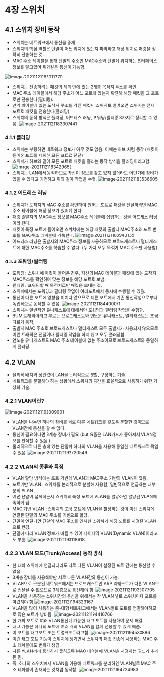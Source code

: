 # 4장 스위치
## 4.1 스위치 장비 동작
 - 스위치는 네트워크에서 통신을 중재
 - 스위치의 핵심 역할은 단말이 어느 위치에 있는지 파악하고 해당 위치로 패킷을 정확히 전송하는 것.
 - MAC 주소 테이블을 통해 단말의 주소인 MAC주소와 단말이 위치하는 인터페이스 정보를 알고있어 위와같은 통신이 가능함.
 
 ![image-20211121183011770](C:\Users\tkrhk\AppData\Roaming\Typora\typora-user-images\image-20211121183011770.png)
 
 - 스위치는 전송하려는 패킷의 헤더 안에 있는 2계층 목적지 주소를 확인.
 - MAC 주소 테이블에서 해당 주소가 어느 포트에 있는지 확인해 해당 패킷을 그 포트로만 전송한다(필터링).
 - 만약 테이블에 없는 도착지 주소를 가진 패킷이 스위치로 들어오면 스위치는 전체 포트로 패킷을 전송한다(플러딩).
 - 스위치의 동작 방식은 플러딩, 어드레스 러닝, 포워딩/필터링 3가지로 정리할 수 있음.
 ![image-20211121183307441](C:\Users\tkrhk\AppData\Roaming\Typora\typora-user-images\image-20211121183307441.png)
 ### 4.1.1 플러딩 
  - 스위치는 부팅하면 네트워크 정보가 아무 것도 없음. 이때는 허브 처럼 동작 (패킷이 들어온 포트를 제외한 모든 포트로 전달)
  - 스위치가 허브와 같이 모든 포트로 패킷을 흘리는 동작 방식을 플러딩이라고함.
  ![image-20211121183429652](C:\Users\tkrhk\AppData\Roaming\Typora\typora-user-images\image-20211121183429652.png)
  - 스위치는 LAN에서 동작하므로 자신이 정보를 갖고 있지 않더라도 어딘가에 장비가 있을 수 있다고 가정하고 위와 같이 작업을 수행.
  ![image-20211121183536605](C:\Users\tkrhk\AppData\Roaming\Typora\typora-user-images\image-20211121183536605.png)
 ### 4.1.2 어드레스 러닝
  - 스위치가 도착지의 MAC 주소를 확인하여 원하는 포트로 패킷을 전달하려면 MAC주소 테이블에 해당 정보가 있어야 한다.
  - 패킷 출발지의 MAC주소 정보를 MAC주소 테이블에 삽입하는 것을 어드레스 러닝이라 한다.
  - 패킷이 특정 포트에 들어오면 스위치에는 해당 패킷의 출발지 MAC주소와 포트 번호를 MAC주소 테이블에 기록한다.
  ![image-20211121183943135](C:\Users\tkrhk\AppData\Roaming\Typora\typora-user-images\image-20211121183943135.png)
  - 어드레스 러닝은 출발지의 MAC주소 정보를 사용하므로 브로드캐스트나 멀티캐스트에 대한 MAC주소를 학습할 수 없다. (두 가지 모두 목적지 MAC 주소만 사용함)
 ### 4.1.3 포워딩/필터링
  - 포워딩 : 스위치에 패킷이 들어온 경우, 자신의 MAC 테이블과 패킷에 있는 도착지 MAC주소를 확인하여 맞는 정보를 해당 포트로 보냄.
  - 필터링 : 포워딩할 때 목적지로만 패킷을 보내는 것.
  - 스위치에서는 포워딩과 필터링 작업이 여러포트에서 동시에 수행될 수 있음.
  - 통신이 다른 포트에 영향을 미치지 않으므로 다른 포트에서 기존 통신작업으로부터 독립적으로 동작할 수 있음.
  ![image-20211121184400071](C:\Users\tkrhk\AppData\Roaming\Typora\typora-user-images\image-20211121184400071.png)
  - 스위치는 일반적인 유니캐스트에 대해서만 포워딩과 필터링 작업을 수행함. 
  - BUM 트래픽이라고 부르는 브로드캐스트와 언노운 유니캐스트, 멀티캐스트는 조금 다르게 동작, 
  - 출발지 MAC 주소로 브로드캐스트나 멀티캐스트 모두 출발지가 사용되지 않으므로 이런 트래픽은 전달이나 필터링 작업을 하지 않고 모두 플러딩함. 
  - 언노운 유니캐스트도 MAC 주소 테이블에 없는 주소이므로 브로드캐스트와 동일하게 플러딩.
  
## 4.2 VLAN
 - 물리적 배치와 상관없이 LAN을 논리적으로 분할, 구성하는 기술.
 - 네트워크를 분할해야 하는 상황에서 스위치의 공간을 효율적으로 사용하기 위한 가상화 기술.
### 4.2.1 VLAN이란?
 ![image-20211121192009901](C:\Users\tkrhk\AppData\Roaming\Typora\typora-user-images\image-20211121192009901.png)
 - VLAN을 나누면 하나의 장비를 서로 다른 네트워크를 갖도록 분할한 것이므로 VLAN간에 통신을 할 수 없다.
 - 통신이 필요하다면 3계층 장비가 필요 (but 요즘은 LAN카드가 좋아져서 VLAN정보를 인식할 수 있음.)
 - 물리적으로 다른 층에 있는 단말이 하나의 VLAN을 사용해 동일한 네트워크로 묶일 수 있음.
 ![image-20211121192720549](C:\Users\tkrhk\AppData\Roaming\Typora\typora-user-images\image-20211121192720549.png)
### 4.2.2 VLAN의 종류와 특징
 - VLAN 할당 방식에는 포트 기반의 VLAN과 MAC주소 기반의 VLAN이 있음.
 - 포트기반 VLAN : 스위치를 논리적으로 분할해 사용함, 일반적으로 언급하는 대부분의 VLAN
 - 어떤 단말이 접속하든지 스위치의 특정 포트에 VLAN을 할당하면 할당된 VLAN에 속하게 됨.
 - MAC 기반 VLAN : 스위치의 고정 포트에 VLAN을 할당하는 것이 아닌 스위치에 연결된 단말의 MAC 주소를 기반으로 할당.
 - 단말이 연결되면 단말의 MAC 주소를 인식한 스위치가 해당 포트를 지정된 VLAN으로 변경.
 - 단말에 따라 VLAN 정보가 바뀔 수 있어 다이나믹 VLAN(Dynamic VLAN)이라고도 부름.
 ![image-20211121193118618](C:\Users\tkrhk\AppData\Roaming\Typora\typora-user-images\image-20211121193118618.png)
### 4.2.3 VLAN 모드(Trunk/Access) 동작 방식
 - 한 대의 스위치에 연결되더라도 서로 다른 VLAN이 설정된 포트 간에는 통신할 수 없음.
 - 3계층 장비를 사용해야만 서로 다른 VLAN간의 통신이 가능.
 - VLAN으로 구분된 네트워크에서는 브로드캐스트인 ARP 리퀘스트가 다른 VLAN으로 전달될 수 없으므로 3계층으로 통신해야 함.
 ![image-20211121193907705](C:\Users\tkrhk\AppData\Roaming\Typora\typora-user-images\image-20211121193907705.png)
 - VLAN을 사용하는 스위치간의 통신을 위해서는 각 VLAN 별로 스위치마다 포트를 마련해야 함
 ![image-20211121194323167](C:\Users\tkrhk\AppData\Roaming\Typora\typora-user-images\image-20211121194323167.png)
 - VLAN을 많이 사용하는 중-대형 네트워크에서는 VLAN별로 포트를 연결해야하므로 많은 포트가 낭비됨.
 ![image-20211121194416766](C:\Users\tkrhk\AppData\Roaming\Typora\typora-user-images\image-20211121194416766.png)
 - 한 개의 포트로 여러 VLAN통신이 가능한 태그 포트를 사용하여 문제 해결.
 - 태그 기능은 하나의 포트에 여러 개의 VLAN을 함께 전송할 수 있게 해줌.
 - 이 포트를 태그포트 또는 트렁크포트라고함.
 ![image-20211121194533886](C:\Users\tkrhk\AppData\Roaming\Typora\typora-user-images\image-20211121194533886.png)
 - 이런 태그 포트 기능이 스위치에 생기면서 스위치의 패킷 전송에 사용하는 MAC 주소 테이블에도 변화가 생김. 
 - 다른 VLAN끼리 통신하지 못하도록 MAC 테이블에 VLAN을 지정하는 필드가 추가된 됨. 
 - 즉, 하나의 스위치에서 VLAN을 이용해 네트워크를 분리하면 VLAN별로 MAC 주소 테이블이 존재하는 것처럼 동작함.
 ![image-20211121194724983](C:\Users\tkrhk\AppData\Roaming\Typora\typora-user-images\image-20211121194724983.png)
 

   
